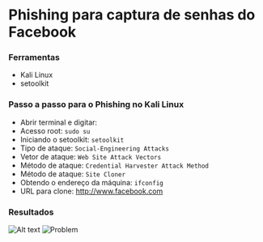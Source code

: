 # Phishing para captura de senhas do Facebook

### Ferramentas

- Kali Linux
- setoolkit

### Passo a passo para o Phishing no Kali Linux

- Abrir terminal e digitar:
- Acesso root: ``` sudo su ```
- Iniciando o setoolkit: ``` setoolkit ```
- Tipo de ataque: ``` Social-Engineering Attacks ```
- Vetor de ataque: ``` Web Site Attack Vectors ```
- Método de ataque: ```Credential Harvester Attack Method ```
- Método de ataque: ``` Site Cloner ```
- Obtendo o endereço da máquina: ``` ifconfig ```
- URL para clone: http://www.facebook.com

### Resultados

![Alt text](./passwd.png "Optional title")
![Problem](https://github.com/user-attachments/assets/674b64d8-6714-4bcc-848f-1343d706c97f)
